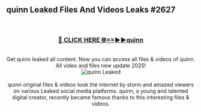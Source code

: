 ## quinn Leaked Files And Videos Leaks #2627
<br>
<div align="center">
<h3><a href="https://watchclip.my.id/quinn" rel="nofollow">🔴 CLICK HERE 🌐==►►quinn</a></h3>
<br>
Get quinn leaked all content. Now you can access all files & videos of quinn. All video and files new update 2025!
<br>
<a href="https://watchclip.my.id/quinn" rel="nofollow" data-target="animated-image.originalLink"><img src="https://i.ibb.co.com/WyWwxjT/player-gif2.gif" alt="quinn Leaked" style="max-width: 100%; display: inline-block;" data-target="animated-image.originalImage"></a>
<br><br>
quinn original files & videos took the internet by storm and amazed viewers on various Leaked social media platforms. quinn, a young and talented digital creator, recently became famous thanks to this interesting files & videos.
</div>
<br>